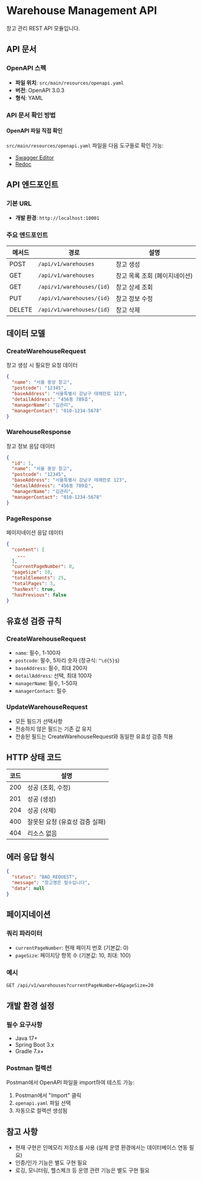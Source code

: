 # Warehouse Management API

창고 관리 REST API 모듈입니다.

## API 문서

### OpenAPI 스펙

- **파일 위치**: `src/main/resources/openapi.yaml`
- **버전**: OpenAPI 3.0.3
- **형식**: YAML

### API 문서 확인 방법

#### OpenAPI 파일 직접 확인

`src/main/resources/openapi.yaml` 파일을 다음 도구들로 확인 가능:

- [Swagger Editor](https://editor.swagger.io/)
- [Redoc](https://redocly.github.io/redoc/)

## API 엔드포인트

### 기본 URL

- **개발 환경**: `http://localhost:10001`

### 주요 엔드포인트

| 메서드    | 경로                        | 설명                |
|--------|---------------------------|-------------------|
| POST   | `/api/v1/warehouses`      | 창고 생성             |
| GET    | `/api/v1/warehouses`      | 창고 목록 조회 (페이지네이션) |
| GET    | `/api/v1/warehouses/{id}` | 창고 상세 조회          |
| PUT    | `/api/v1/warehouses/{id}` | 창고 정보 수정          |
| DELETE | `/api/v1/warehouses/{id}` | 창고 삭제             |

## 데이터 모델

### CreateWarehouseRequest

창고 생성 시 필요한 요청 데이터

```json
{
  "name": "서울 중앙 창고",
  "postcode": "12345",
  "baseAddress": "서울특별시 강남구 테헤란로 123",
  "detailAddress": "456동 789호",
  "managerName": "김관리",
  "managerContact": "010-1234-5678"
}
```

### WarehouseResponse

창고 정보 응답 데이터

```json
{
  "id": 1,
  "name": "서울 중앙 창고",
  "postcode": "12345",
  "baseAddress": "서울특별시 강남구 테헤란로 123",
  "detailAddress": "456동 789호",
  "managerName": "김관리",
  "managerContact": "010-1234-5678"
}
```

### PageResponse

페이지네이션 응답 데이터

```json
{
  "content": [
    ...
  ],
  "currentPageNumber": 0,
  "pageSize": 10,
  "totalElements": 25,
  "totalPages": 3,
  "hasNext": true,
  "hasPrevious": false
}
```

## 유효성 검증 규칙

### CreateWarehouseRequest

- `name`: 필수, 1-100자
- `postcode`: 필수, 5자리 숫자 (정규식: `^\d{5}$`)
- `baseAddress`: 필수, 최대 200자
- `detailAddress`: 선택, 최대 100자
- `managerName`: 필수, 1-50자
- `managerContact`: 필수

### UpdateWarehouseRequest

- 모든 필드가 선택사항
- 전송하지 않은 필드는 기존 값 유지
- 전송된 필드는 CreateWarehouseRequest와 동일한 유효성 검증 적용

## HTTP 상태 코드

| 코드  | 설명                 |
|-----|--------------------|
| 200 | 성공 (조회, 수정)        |
| 201 | 성공 (생성)            |
| 204 | 성공 (삭제)            |
| 400 | 잘못된 요청 (유효성 검증 실패) |
| 404 | 리소스 없음             |

## 에러 응답 형식

```json
{
  "status": "BAD_REQUEST",
  "message": "창고명은 필수입니다",
  "data": null
}
```

## 페이지네이션

### 쿼리 파라미터

- `currentPageNumber`: 현재 페이지 번호 (기본값: 0)
- `pageSize`: 페이지당 항목 수 (기본값: 10, 최대: 100)

### 예시

```
GET /api/v1/warehouses?currentPageNumber=0&pageSize=20
```

## 개발 환경 설정

### 필수 요구사항

- Java 17+
- Spring Boot 3.x
- Gradle 7.x+

### Postman 컬렉션

Postman에서 OpenAPI 파일을 import하여 테스트 가능:

1. Postman에서 "Import" 클릭
2. `openapi.yaml` 파일 선택
3. 자동으로 컬렉션 생성됨

## 참고 사항

- 현재 구현은 인메모리 저장소를 사용 (실제 운영 환경에서는 데이터베이스 연동 필요)
- 인증/인가 기능은 별도 구현 필요
- 로깅, 모니터링, 헬스체크 등 운영 관련 기능은 별도 구현 필요
